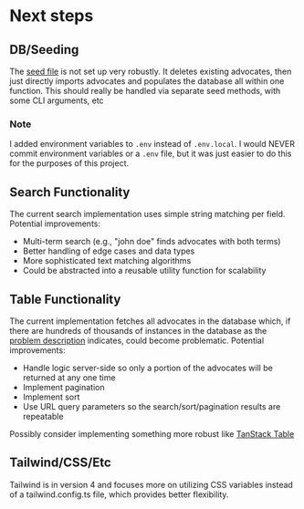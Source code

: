 # Next steps

## DB/Seeding
The [seed file](/src/db/seed/index.ts) is not set up very robustly. It deletes existing advocates, then just directly imports advocates and populates the database all within one function. This should really be handled via separate seed methods, with some CLI arguments, etc
### Note
I added environment variables to `.env` instead of `.env.local`. I would NEVER commit environment variables or a `.env` file, but it was just easier to do this for the purposes of this project.

## Search Functionality
The current search implementation uses simple string matching per field. Potential improvements:
- Multi-term search (e.g., "john doe" finds advocates with both terms)
- Better handling of edge cases and data types
- More sophisticated text matching algorithms
- Could be abstracted into a reusable utility function for scalability

## Table Functionality
The current implementation fetches all advocates in the database which, if there are hundreds of thousands of instances in the database as the [problem description](https://findsolace.notion.site/Solace-Engineering-Assignment-bbf3ebf1fa274d0e92d9cde773a0a671) indicates, could become problematic. Potential improvements:
- Handle logic server-side so only a portion of the advocates will be returned at any one time
- Implement pagination
- Implement sort
- Use URL query parameters so the search/sort/pagination results are repeatable

Possibly consider implementing something more robust like [TanStack Table](https://tanstack.com/table/latest)

## Tailwind/CSS/Etc
Tailwind is in version 4 and focuses more on utilizing CSS variables instead of a tailwind.config.ts file, which provides better flexibility.
